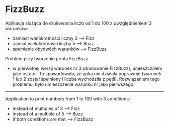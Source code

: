 # FizzBuzz
Aplikacja służąca do drukowania liczb od 1 do 100 z uwzględnieniem 3 warunków:
- zamiast wielokrotności liczby 3 --> Fizz
- zamiat wielokrotności liczby 5 --> Buzz
- spełnienie obydwóch warunków --> FizzBuzz

Problem przy tworzeniu printa FizzBuzz
- w pierwotnej wersji warunek nr 3 (drukowanie FizzBuzz), umieszczałem jako ostatni. To spowodowało, że apka nie działała poprawnie (warunek 1 lub 2 został spełniony i liczba wychodziła z pętli). Rozwiązaniem tego problemu, było umieszczenie warunku nr jako pierwszego.

**********************************
Application to print numbers from 1 to 100 with 3 conditions:
- instead of multiples of 3 --> Fizz
- instead of a multiple of 5 --> Buzz
- if both conditions are met --> FizzBuzz
